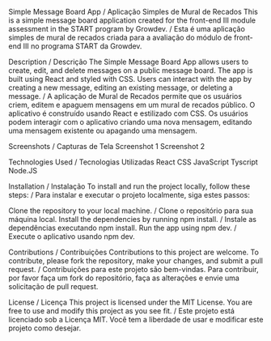 Simple Message Board App / Aplicação Simples de Mural de Recados
This is a simple message board application created for the front-end III module assessment in the START program by Growdev. / Esta é uma aplicação simples de mural de recados criada para a avaliação do módulo de front-end III no programa START da Growdev.

Description / Descrição
The Simple Message Board App allows users to create, edit, and delete messages on a public message board. The app is built using React and styled with CSS. Users can interact with the app by creating a new message, editing an existing message, or deleting a message. / A aplicação de Mural de Recados permite que os usuários criem, editem e apaguem mensagens em um mural de recados público. O aplicativo é construído usando React e estilizado com CSS. Os usuários podem interagir com o aplicativo criando uma nova mensagem, editando uma mensagem existente ou apagando uma mensagem.

Screenshots / Capturas de Tela
Screenshot 1
Screenshot 2

Technologies Used / Tecnologias Utilizadas
React
CSS
JavaScript
Tyscript
Node.JS

Installation / Instalação
To install and run the project locally, follow these steps: / Para instalar e executar o projeto localmente, siga estes passos:

Clone the repository to your local machine. / Clone o repositório para sua máquina local.
Install the dependencies by running npm install. / Instale as dependências executando npm install.
Run the app using npm dev. / Execute o aplicativo usando npm dev.


Contributions / Contribuições
Contributions to this project are welcome. To contribute, please fork the repository, make your changes, and submit a pull request. / Contribuições para este projeto são bem-vindas. Para contribuir, por favor faça um fork do repositório, faça as alterações e envie uma solicitação de pull request.

License / Licença
This project is licensed under the MIT License. You are free to use and modify this project as you see fit. / Este projeto está licenciado sob a Licença MIT. Você tem a liberdade de usar e modificar este projeto como desejar.